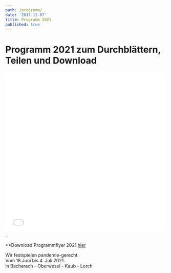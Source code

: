 ```yaml
---
path: /programm/
date: '2017-11-07'
title: Programm 2021
published: true
---
```


# Programm 2021 zum Durchblättern, Teilen und Download
<iframe allowfullscreen="true" style="border:none;width:100%;height:500px;" src="//e.issuu.com/embed.html?d=theaterfest_2021_web&u=hasenoderbein.de"></iframe>.
   
**Download Programmflyer 2021 [hier](/Theaterfest_2021_A4_final.pdf)           
    
Wir festspielen pandemie-gerecht.   
Vom 18.Juni bis 4. Juli 2021.    
in Bacharach - Oberwesel - Kaub - Lorch    
